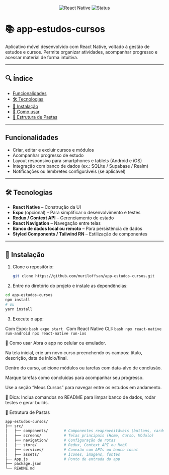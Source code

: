 <p align="center">
  <img src="https://img.shields.io/badge/React%20Native-app--estudos--cursos-61DBFB?style=for-the-badge&logo=react" alt="React Native" />
  <img src="https://img.shields.io/badge/Status-Em%20Desenvolvimento-yellow.svg" alt="Status" />
</p>

# 📚 app‑estudos‑cursos

Aplicativo móvel desenvolvido com React Native, voltado à gestão de estudos e cursos. Permite organizar atividades, acompanhar progresso e acessar material de forma intuitiva.

---

## 🔍 Índice

- [Funcionalidades](#funcionalidades)  
- [🛠️ Tecnologias](#tecnologias)  
- [🎯 Instalação](#instalação)  
- [🚀 Como usar](#🚀-como-usar)  
- [📁 Estrutura de Pastas](#📁-estrutura-de-pastas)  

---

## Funcionalidades

- Criar, editar e excluir cursos e módulos  
- Acompanhar progresso de estudo  
- Layout responsivo para smartphones e tablets (Android e iOS)  
- Integração com banco de dados (ex.: SQLite / Supabase / Realm)  
- Notificações ou lembretes configuráveis (se aplicável)

---

## 🛠️ Tecnologias

- **React Native** – Construção da UI  
- **Expo** (opcional) – Para simplificar o desenvolvimento e testes  
- **Redux / Context API** – Gerenciamento de estado  
- **React Navigation** – Navegação entre telas  
- **Banco de dados local ou remoto** – Para persistência de dados  
- **Styled Components / Tailwind RN** – Estilização de componentes

---

## 🎯 Instalação

1. Clone o repositório:

   ```bash
   git clone https://github.com/muriloffsan/app-estudos-cursos.git

2. Entre no diretório do projeto e instale as dependências:

  ```bash
  cd app-estudos-cursos
  npm install
  # ou
  yarn install
  ```

3. Execute o app:

  Com Expo:
    ```bash
    expo start
    ```
  Com React Native CLI:
    ```bash
    npx react-native run-android
    npx react-native run-ios
    ```

🚀 Como usar
Abra o app no celular ou emulador.

Na tela inicial, crie um novo curso preenchendo os campos: título, descrição, data de início/final.

Dentro do curso, adicione módulos ou tarefas com data-alvo de conclusão.

Marque tarefas como concluídas para acompanhar seu progresso.

Use a seção “Meus Cursos” para navegar entre os estudos em andamento.

📌 Dica: Inclua comandos no README para limpar banco de dados, rodar testes e gerar builds.

📁 Estrutura de Pastas
```bash
app-estudos-cursos/
├── src/
│   ├── components/       # Componentes reaproveitáveis (buttons, cards, inputs)
│   ├── screens/          # Telas principais (Home, Curso, Módulo)
│   ├── navigation/       # Configuração de rotas
│   ├── store/            # Redux, Context API ou MobX
│   ├── services/         # Conexão com APIs ou banco local
│   ├── assets/           # Ícones, imagens, fontes
├── App.js                # Ponto de entrada do app
├── package.json
└── README.md
```
